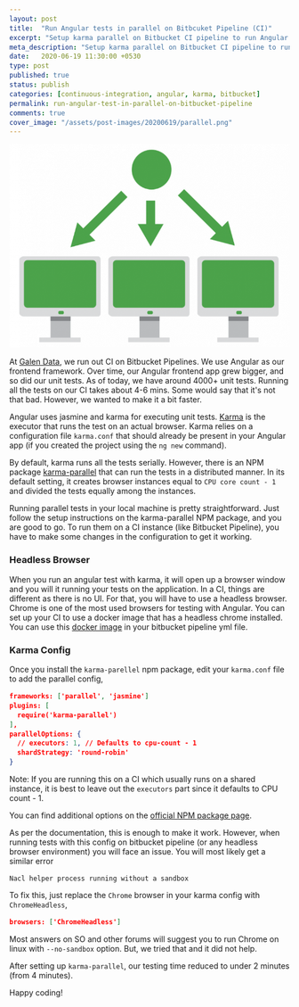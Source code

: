 ```yaml
---
layout: post
title:  "Run Angular tests in parallel on Bitbcuket Pipeline (CI)"
excerpt: "Setup karma parallel on Bitbucket CI pipeline to run Angular tests in parallel."
meta_description: "Setup karma parallel on Bitbucket CI pipeline to run Angular tests in parallel."
date:   2020-06-19 11:30:00 +0530
type: post
published: true
status: publish
categories: [continuous-integration, angular, karma, bitbucket]
permalink: run-angular-test-in-parallel-on-bitbucket-pipeline
comments: true
cover_image: "/assets/post-images/20200619/parallel.png"
---
```

![alt](/assets/post-images/20200619/parallel.png)

At [Galen Data](http://galendata.com), we run out CI on Bitbucket Pipelines. We use Angular as our frontend framework. Over time, our Angular frontend app grew bigger, and so did our unit tests. As of today, we have around 4000+ unit tests. Running all the tests on our CI takes about 4-6 mins. Some would say that it's not that bad. However, we wanted to make it a bit faster.

Angular uses jasmine and karma for executing unit tests. [Karma](https://karma-runner.github.io/latest/index.html) is the executor that runs the test on an actual browser. Karma relies on a configuration file `karma.conf` that should already be present in your Angular app (if you created the project using the `ng new` command).

By default, karma runs all the tests serially. However, there is an NPM package [karma-parallel](https://www.npmjs.com/package/karma-parallel) that can run the tests in a distributed manner. In its default setting, it creates browser instances equal to `CPU core count - 1` and divided the tests equally among the instances.

Running parallel tests in your local machine is pretty straightforward. Just follow the setup instructions on the karma-parallel NPM package, and you are good to go. To run them on a CI instance  (like Bitbucket Pipeline), you have to make some changes in the configuration to get it working.

### Headless Browser
When you run an angular test with karma, it will open up a browser window and you will it running your tests on the application. In a CI, things are different as there is no UI. For that, you will have to use a headless browser. Chrome is one of the most used browsers for testing with Angular. You can set up your CI to use a docker image that has a headless chrome installed. You can use this [docker image](https://hub.docker.com/r/galencloud/node-angular-chrome) in your bitbucket pipeline yml file.

### Karma Config

Once you install the `karma-parellel` npm package, edit your `karma.conf` file to add the parallel config,

```json
frameworks: ['parallel', 'jasmine']
plugins: [
  require('karma-parallel')
],
parallelOptions: {
  // executors: 1, // Defaults to cpu-count - 1
  shardStrategy: 'round-robin'
}
```

Note: If you are running this on a CI which usually runs on a shared instance, it is best to leave out the `executors` part since it defaults to CPU count - 1.

You can find additional options on the [official NPM package page](https://www.npmjs.com/package/karma-parallel#additional-configuration).

As per the documentation, this is enough to make it work. However, when running tests with this config on bitbucket pipeline (or any headless browser environment) you will face an issue. You will most likely get a similar error

```
Nacl helper process running without a sandbox
```

To fix this, just replace the `Chrome` browser in your karma config with `ChromeHeadless`,

```json
browsers: ['ChromeHeadless']
```

Most answers on SO and other forums will suggest you to run Chrome on linux with `--no-sandbox` option. But, we tried that and it did not help.

After setting up `karma-parallel`, our testing time reduced to under 2 minutes (from 4 minutes).

Happy coding!


